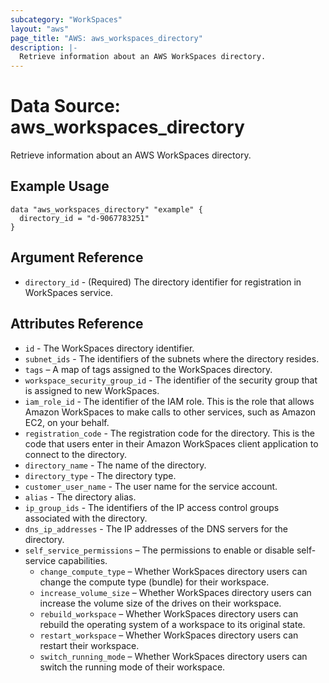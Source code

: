 ```yaml
---
subcategory: "WorkSpaces"
layout: "aws"
page_title: "AWS: aws_workspaces_directory"
description: |-
  Retrieve information about an AWS WorkSpaces directory.
---
```


# Data Source: aws_workspaces_directory

Retrieve information about an AWS WorkSpaces directory.

## Example Usage

```hcl
data "aws_workspaces_directory" "example" {
  directory_id = "d-9067783251"
}
```

## Argument Reference

* `directory_id` - (Required) The directory identifier for registration in WorkSpaces service.

## Attributes Reference

* `id` - The WorkSpaces directory identifier.
* `subnet_ids` - The identifiers of the subnets where the directory resides.
* `tags` – A map of tags assigned to the WorkSpaces directory.
* `workspace_security_group_id` - The identifier of the security group that is assigned to new WorkSpaces.
* `iam_role_id` - The identifier of the IAM role. This is the role that allows Amazon WorkSpaces to make calls to other services, such as Amazon EC2, on your behalf.
* `registration_code` - The registration code for the directory. This is the code that users enter in their Amazon WorkSpaces client application to connect to the directory.
* `directory_name` - The name of the directory.
* `directory_type` - The directory type.
* `customer_user_name` - The user name for the service account.
* `alias` - The directory alias.
* `ip_group_ids` - The identifiers of the IP access control groups associated with the directory.
* `dns_ip_addresses` - The IP addresses of the DNS servers for the directory.
* `self_service_permissions` – The permissions to enable or disable self-service capabilities.
    * `change_compute_type` – Whether WorkSpaces directory users can change the compute type (bundle) for their workspace.
    * `increase_volume_size` – Whether WorkSpaces directory users can increase the volume size of the drives on their workspace.
    * `rebuild_workspace` – Whether WorkSpaces directory users can rebuild the operating system of a workspace to its original state.
    * `restart_workspace` – Whether WorkSpaces directory users can restart their workspace.
    * `switch_running_mode` – Whether WorkSpaces directory users can switch the running mode of their workspace.
